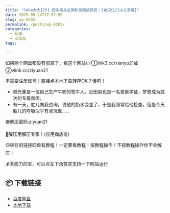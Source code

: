 ```yaml
---
title: "Saka太太[25] 奶牛男从前面和后面被挤奶！[自汉化][中文字幕]"
date: 2025-05-24T17:57:59
slug: wp-9202
permalink: /posts/wp-9202/
categories:
  - 动漫
  - 动漫盖
tags:

---
```


如果两个网盘都没有资源了，看这个网站👉①link3.cc/xianyu21或②vlink.cc/ziyuan21

不需要注册账号！直接点本地下载转存OK？懂吧！

*   梶光重是一位自己生产牛奶的牧牛人。近田朋也是一名兽医学徒，梦想成为胜次的专属兽医。
*   有一天，胜儿向我咨询，说他的奶水变差了，于是我照常给他检查，但是今天胜儿的呼吸似乎有点沉重……

🟢解压密码:ziyuan21

🔵解压用解压专家！(应用商店有)

🟡转存的链接网盘有教程！一定要看教程！按教程操作！不按教程操作你不会解压！

💰🈶能力的宝，可以点左下角赞赏支持一下网站运行

## 📦 下载链接
- [百度网盘](https://blziyuan21.com/pay-download/9202?key=cfd49d8ba0&down_id=0)
- [本地下载](https://blziyuan21.com/pay-download/9202?key=cfd49d8ba0&down_id=1)

